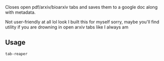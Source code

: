 
Closes open pdf/arxiv/bioarxiv tabs and saves them to a google doc along with metadata.

Not user-friendly at all lol look I built this for myself sorry, maybe you'll find
utility if you are drowning in open arxiv tabs like I always am

## Usage

```bash
tab-reaper
```
